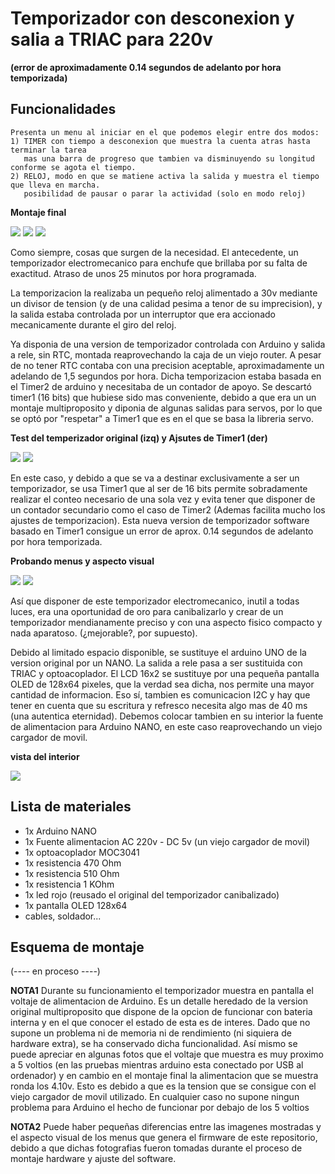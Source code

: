 # Temporizador con desconexion y salia a TRIAC para 220v
**(error de aproximadamente 0.14 segundos de adelanto por hora temporizada)**


## Funcionalidades
    Presenta un menu al iniciar en el que podemos elegir entre dos modos:
    1) TIMER con tiempo a desconexion que muestra la cuenta atras hasta terminar la tarea 
       mas una barra de progreso que tambien va disminuyendo su longitud conforme se agota el tiempo.
    2) RELOJ, modo en que se matiene activa la salida y muestra el tiempo que lleva en marcha.
       posibilidad de pausar o parar la actividad (solo en modo reloj)

**Montaje final**

![](./images/first_run.jpg)  ![](./images/first_theend.jpg)  ![](./images/theend.jpg)  




Como siempre, cosas que surgen de la necesidad.
El antecedente, un temporizador electromecanico para enchufe que brillaba por su falta de exactitud.
Atraso de unos 25 minutos por hora programada.

La temporizacion la realizaba un pequeño reloj alimentado a 30v mediante un divisor de tension (y de una calidad pesima a tenor de su imprecision),
y la salida estaba controlada por un interruptor que era accionado mecanicamente durante el giro del reloj.

Ya disponia de una version de temporizador controlada con Arduino y salida a rele, sin RTC, montada reaprovechando la caja de un viejo router.
A pesar de no tener RTC contaba con una precision aceptable, aproximadamente un adelando de 1,5 segundos por hora. Dicha temporizacion estaba basada en el Timer2 de arduino y necesitaba de un contador de apoyo. Se descartó timer1 (16 bits) que hubiese sido mas conveniente, debido a que era un un montaje multiproposito y diponia de algunas salidas para servos, por lo que se optó por "respetar" a Timer1 que es en el que se basa la libreria servo.


**Test del temperizador original (izq) y Ajsutes de Timer1 (der)**

![](./images/test_temp_original.jpg)  ![](./images/test_timer.jpg)


En este caso, y debido a que se va a destinar exclusivamente a ser un temporizador, se usa Timer1 que al ser de 16 bits permite sobradamente realizar el conteo necesario de una sola vez y evita tener que disponer de un contador secundario como el caso de Timer2 (Ademas facilita mucho los ajustes de temporizacion).
Esta nueva version de temporizador software basado en Timer1 consigue un error de aprox. 0.14 segundos de adelanto por hora temporizada.


**Probando menus y aspecto visual**

![](./images/modo_prog.jpg)  ![](./images/modo_run.jpg)



Así que disponer de este temporizador electromecanico, inutil a todas luces, era una oportunidad de oro para canibalizarlo y crear de un temporizador mendianamente preciso y con una aspecto fisico compacto y nada aparatoso. (¿mejorable?, por supuesto).

Debido al limitado espacio disponible, se sustituye el arduino UNO de la version original por un NANO.
La salida a rele pasa a ser sustituida con TRIAC y optoacoplador. El LCD 16x2 se sustituye por una pequeña pantalla OLED de 128x64 pixeles, que la verdad sea dicha, nos permite una mayor cantidad de informacion. Eso sí, tambien es comunicacion I2C y hay que tener en cuenta que su escritura y refresco necesita algo mas de 40 ms (una autentica eternidad). Debemos colocar tambien en su interior la fuente de alimentacion para Arduino NANO, en este caso reaprovechando un viejo cargador de movil.


**vista del interior**

![](./images/inside.jpg)


## Lista de materiales

- 1x Arduino NANO
- 1x Fuente alimentacion AC 220v - DC 5v (un viejo cargador de movil)
- 1x optoacoplador MOC3041 
- 1x resistencia 470 Ohm
- 1x resistencia 510 Ohm
- 1x resistencia 1 KOhm
- 1x led rojo (reusado el original del temporizador canibalizado)
- 1x pantalla OLED 128x64
- cables, soldador...

## Esquema de montaje
(---- en proceso ----)


**NOTA1**
Durante su funcionamiento el temporizador muestra en pantalla el voltaje de alimentacion de Arduino.
Es un detalle heredado de la version original multiproposito que dispone de la opcion de funcionar con bateria interna y en el que conocer el estado de esta es de interes.
Dado que no supone un problema ni de memoria ni de rendimiento (ni siquiera de hardware extra), se ha conservado dicha funcionalidad.
Así mismo se puede apreciar en algunas fotos que el voltaje que muestra es muy proximo a 5 voltios (en las pruebas mientras arduino esta conectado por USB al ordenador) y en cambio en el montaje final la alimentacion que se muestra ronda los 4.10v. Esto es debido a que es la tension que se consigue con el viejo cargador de movil utilizado.
En cualquier caso no supone ningun problema para Arduino el hecho de funcionar por debajo de los 5 voltios


**NOTA2**
Puede haber pequeñas diferencias entre las imagenes mostradas y el aspecto visual de los menus que genera el firmware de este repositorio, debido a que dichas fotografias fueron tomadas durante el proceso de montaje hardware y ajuste del software.


